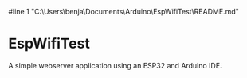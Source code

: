 #line 1 "C:\\Users\\benja\\Documents\\Arduino\\EspWifiTest\\README.md"
# EspWifiTest
A simple webserver application using an ESP32 and Arduino IDE.
